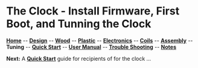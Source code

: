 # The Clock - Install Firmware, First Boot, and Tunning the Clock

**[Home](readme.md)** --
**[Design](design.md)** --
**[Wood](wood.md)** --
**[Plastic](plastic.md)** --
**[Electronics](electronics.md)** --
**[Coils](coils.md)** --
**[Assembly](assembly.md)** --
**Tuning** --
**[Quick Start](quick_start.md)** --
**[User Manual](user_manual.md)** --
**[Trouble Shooting](troubles.md)** --
**[Notes](notes.md)**


**Next:** A [**Quick Start**](quick_start.md) guide for recipients of for the clock ...
